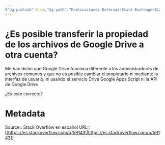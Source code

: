 ```yaml
---
{"dg-publish":true,"dg-path":"Publicaciones Externas/Stack Exchange/Stack Overflow en español/es.stackoverflow.com-59143.md","permalink":"/publicaciones-externas/stack-exchange/stack-overflow-en-espanol/es-stackoverflow-com-59143/","title":"¿Es posible transferir la propiedad de los archivos de Google Drive a otra cuenta?","hide":true,"noteIcon":"\"0\"","created":"2024-04-03T12:49:10.505-06:00","updated":"2024-04-05T16:43:49.740-06:00"}
---
```


# ¿Es posible transferir la propiedad de los archivos de Google Drive a otra cuenta?

Me han dicho que Google Drive funciona diferente a los administradores de archivos comunes y que no es posible cambiar el propietario ni mediante la interfaz de usuario, ni usando el servicio Drive Google Apps Script ni la API de Google Drive

¿Es esto correcto?

# Metadata
Source:: Stack Overflow en español
URL:: [[https://es.stackoverflow.com/q/59143\|https://es.stackoverflow.com/q/59143]]

